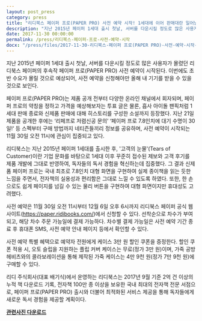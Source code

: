 ```yaml
---
layout: post_press
category: press
title: "리디북스 페이퍼 프로(PAPER PRO) 사전 예약 시작! 1세대에 이어 판매대란 일어날까?"
description: "지난 2015년 페이퍼 1세대 출시 첫날, 서버를 다운시킬 정도로 많은 사용자가 몰렸던 리디북스 페이퍼의 후속작 페이퍼 프로(PAPER PRO) 사전 예약이 시작된다."
date: 2017-11-30 00:00:00
permalink: /press/리디북스-페이퍼-프로-사전-예약-시작
docx: "/press/files/2017-11-30-리디북스-페이퍼 프로(PAPER PRO)-사전-예약-시작-1세대에-이어-판매대란-일어날까.docx"
---
```


지난 2015년 페이퍼 1세대 출시 첫날, 서버를 다운시킬 정도로 많은 사용자가 몰렸던 리디북스 페이퍼의 후속작 페이퍼 프로(PAPER PRO) 사전 예약이 시작된다. 이번에도 초반 수요가 몰릴 것으로 예상되어, 사전 예약을 신청해야만 올해 내 기기를 받을 수 있을 것으로 보인다.

페이퍼 프로(PAPER PRO)는 제품 공개 전부터 다양한 온라인 채널에서 회자되며, 페이퍼 프로의 약칭을 정하고 가격을 예상해보자는 투표 글은 물론, 흡사 아이돌 팬픽처럼 1세대 판매 종료와 신제품 판매에 대해 히스토리를 구성한 소설까지 등장했다. 지난 21일 제품을 공개한 후에는 ‘리페프로 저렴신공 문의’ ‘페이퍼 프로 7.8인치에 대기 수명이 30일!‘ 등 스펙부터 구매 방법까지 네티즌들끼리 정보를 공유하며, 사전 예약이 시작되는 11월 30일 오전 11시에 관심이 집중되고 있다.

리디북스는 지난 2015년 페이퍼 1세대를 출시한 후, '고객의 눈물'(Tears of Customer)이란 기업 문화를 바탕으로 1세대 이후 꾸준히 접수된 제보와 고객 후기를 제품 개발에 그대로 반영하여, 독자들의 독서 경험을 혁신하는데 집중했다. 그 결과 신제품 페이퍼 프로는 국내 최초로 7.8인치 대형 화면을 구현하여 실제 종이책을 읽는 듯한 느낌을 주면서, 전자책의 실용성과 편리함은 그대로 느낄 수 있도록 하였다. 또한, 한 손으로도 쉽게 페이지를 넘길 수 있는 물리 버튼을 구현하여 대형 화면이지만 휴대성도 고려했다.

사전 예약은 11월 30일 오전 11시부터 12월 6일 오후 6시까지 리디북스 페이퍼 공식 웹사이트(https://paper.ridibooks.com/)에서 신청할 수 있다. 선착순으로 차수가 부여되고, 해당 차수 주문 가능일에 결제 가능하다. 차수별 결제 가능일은 사전 예약 기간 종료 후 휴대폰 SMS, 사전 예약 안내 페이지 등에서 확인할 수 있다.

사전 예약 특별 혜택으로 예약자 전원에게 케이스 3만 원 할인 쿠폰을 증정한다. 할인 쿠폰 적용 시, 오토 슬립을 지원하는 플립 커버 케이스는 무료(정가 3만 원)이며, 가죽 공방 헤비츠와의 콜라보레이션을 통해 제작된 가죽 케이스는 4만 9천 원(정가 7만 9천 원)에 구매할 수 있다.

리디 주식회사(대표 배기식)에서 운영하는 리디북스는 2017년 9월 기준 2억 건 이상의 누적 책 다운로드 기록, 전자책 100만 종 이상을 보유한 국내 최대의 전자책 전문 서점으로, 페이퍼 프로(PAPER PRO) 출시와 더불어 최적화된 서비스 제공을 통해 독자들에게 새로운 독서 경험을 제공할 계획이다.

[**관련사진 다운로드**](/press/img/2017-11-30-images.zip)